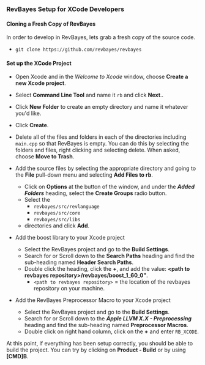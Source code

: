 ### RevBayes Setup for XCode Developers ###
#### Cloning a Fresh Copy of RevBayes

In order to develop in RevBayes, lets grab a fresh copy of the source code. 

  * ```git clone https://github.com/revbayes/revbayes```

#### Set up the XCode Project
  * Open Xcode and in the *Welcome to Xcode* window, choose **Create a new Xcode project**.
  * Select **Command Line Tool** and name it ```rb``` and click **Next**.. 
  * Click **New Folder**  to create an empty directory and name it whatever you'd like.
  * Click **Create**.
  * Delete all of the files and folders in each of the directories including ```main.cpp``` so that RevBayes is empty. You can do this by selecting the folders and files, right clicking and selecting delete. When asked, choose **Move to Trash**. 
  * Add the source files by selecting the appropriate directory and going to the **File** pull-down menu and selecting **Add Files to rb**.
  	* Click on **Options** at the button of the window, and under the ***Added Folders*** heading, select the **Create Groups** radio button.
    * Select the 
    	* ```revbayes/src/revlanguage```
    	* ```revbayes/src/core```
    	* ```revbayes/src/libs```
    * directories and click **Add**.
  * Add the boost library to your Xcode project 
    * Select the RevBayes project and go to the **Build Settings**. 
    * Search for or Scroll down to the **Search Paths** heading and find the sub-heading named **Header Search Paths**.
    * Double click the heading, click the **+**, and add the value: **\<path to revbayes repository\>/revbayes/boost_1_60_0"**. 
    	* ```<path to revbayes repository>``` = the location of the revbayes repository on your machine.

* Add the RevBayes Preprocessor Macro to your Xcode project 
    * Select the RevBayes project and go to the **Build Settings**. 
    * Search for or Scroll down to the ***Apple LLVM X.X - Preprocessing*** heading and find the sub-heading named **Preprocessor Macros**. 
    * Double click on right hand column, click on the **+** and enter ```RB_XCODE```.


At this point, if everything has been setup correctly, you should be able to build the project. You can try by clicking on **Product - Build** or by using **[CMD]B**.